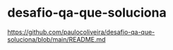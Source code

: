 # desafio-qa-que-soluciona
https://github.com/paulocoliveira/desafio-qa-que-soluciona/blob/main/README.md
